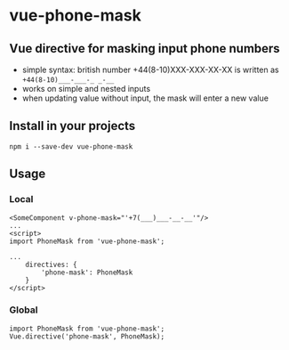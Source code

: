 # vue-phone-mask

## Vue directive for masking input phone numbers
* simple syntax: british number +44(8-10)XXX-XXX-XX-XX is written as `+44(8-10)___-___-_ _-__`
* works on simple and nested inputs
* when updating value without input, the mask will enter a new value

## Install in your projects
```
npm i --save-dev vue-phone-mask
```

## Usage

### Local
```vue
<SomeComponent v-phone-mask="'+7(___)___-__-__'"/>
...
<script>
import PhoneMask from 'vue-phone-mask';

...
    directives: {
        'phone-mask': PhoneMask
    }    
</script>
```

### Global
```vue
import PhoneMask from 'vue-phone-mask';
Vue.directive('phone-mask', PhoneMask);
```
